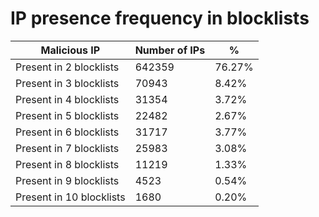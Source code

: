 # IP presence frequency in blocklists
| Malicious IP | Number of IPs | % |
|----|----|----|
| Present in 2 blocklists | 642359 | 76.27% |
| Present in 3 blocklists | 70943 | 8.42% |
| Present in 4 blocklists | 31354 | 3.72% |
| Present in 5 blocklists | 22482 | 2.67% |
| Present in 6 blocklists | 31717 | 3.77% |
| Present in 7 blocklists | 25983 | 3.08% |
| Present in 8 blocklists | 11219 | 1.33% |
| Present in 9 blocklists | 4523 | 0.54% |
| Present in 10 blocklists | 1680 | 0.20% |
